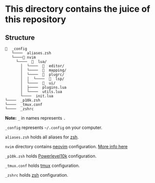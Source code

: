 # This directory contains the juice of this repository

## Structure
```
📂  _config
   └────  aliases.zsh
   └────📂 nvim
     └────  📂  lua/
       │  └────  📂  editor/
       │  └────  📂  mapping/
       │  └────  📂  plugrc/
       │  │  └────  📂  lsp/
       │  └────  📂  ui/
       │  ├────  plugins.lua
       │  └────  utils.lua
       └────  init.lua
└────  _p10k.zsh
└────  _tmux.conf
└────  _zshrc
```

**Note:** `_` in names represents `.`

`_config` represents `~/.config` on your computer.

`aliases.zsh` holds all aliases for [zsh](https://zsh.sourceforge.io).

`nvim` directory contains [neovim](https://neovim.io) configuration. [More info here](https://github.com/Roiqk7/dotfiles/blob/main/src/_config/nvim/README.md)

`_p10k.zsh` holds [Powerlevel10k](https://github.com/romkatv/powerlevel10k) configuration.

`_tmux.conf` holds [tmux](https://github.com/tmux/tmux/wiki) configuration.

`_zshrc` holds [zsh](https://zsh.sourceforge.io) configuration.
